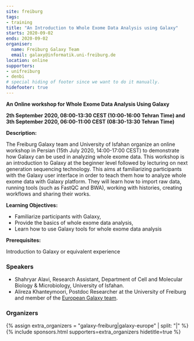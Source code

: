 ```yaml
---
site: freiburg
tags:
- training
title: "An Introduction to Whole Exome Data Analysis using Galaxy"
starts: 2020-09-02
ends: 2020-09-02
organiser:
  name: Freiburg Galaxy Team
  email: galaxy@informatik.uni-freiburg.de
location: online
supporters:
- unifreiburg
- denbi
# special hiding of footer since we want to do it manually.
hidefooter: true
---
```



**An Online workshop for Whole Exome Data Analysis Using Galaxy**  

**2th September 2020, 08:00-13:30 CEST (10:00-16:00 Tehran Time) and 3th September 2020, 06:00-11:00 CEST (08:30-13:30 Tehran Time)** 

**Description:**

The Freiburg Galaxy team and University of Isfahan organize an online workshop in Persian (15th July 2020, 14:00-17:00 CEST) to demonstrate how Galaxy can be used in analyzing whole exome data.
This workshop is an introduction to Galaxy at the beginner level followed by lecturing on next generation sequencing technology. This aims at familiarizing participants with the Galaxy user interface in order to teach them how to analyze whole exome data with Galaxy platform. They will learn how to import raw data, running tools (such as FastQC and BWA), working with histories, creating workflows and sharing their works.


**Learning Objectives:**
* Familiarize participants with Galaxy,
* Provide the basics of whole exome data analysis,
* Learn how to use Galaxy tools for whole exome data analysis

**Prerequisites:**

Introduction to Galaxy or equivalent experience


### Speakers

* Shahryar Alavi, Research Assistant, Department of Cell and Molecular Biology & Microbiology, University of Isfahan.
* Alireza Khanteymoori, Postdoc Researcher at the University of Freiburg and member of the [European Galaxy team](https://usegalaxy-eu.github.io/freiburg/people).


### Organizers

{% assign extra_organizers =  "galaxy-freiburg|galaxy-europe" | split: "|"  %}
{% include sponsors.html supporters=extra_organizers hidetitle=true %}
